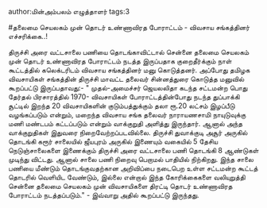 author:மின்அம்பலம் எழுத்தாளர்
tags:3

#தலைமை செயலகம் முன் தொடர் உண்ணாவிரத போராட்டம் - விவசாய சங்கத்தினர் எச்சரிக்கை..!

திருச்சி அரை வட்டசாலை பணியை தொடங்காவிட்டால் சென்னை தலைமை செயலகம் முன் தொடர் உண்ணாவிரத போராட்டம் நடத்த இருப்பதாக குறைதீர்க்கும் நாள் கூட்டத்தில் கலெக்டரிடம் விவசாய சங்கத்தினர் மனு கொடுத்தனர்.  அப்போது தமிழக விவசாயிகள் சங்கத்தின் திருச்சி மாவட்ட தலைவர் சின்னத்துரை கொடுத்த மனுவில் கூறப்பட்டு இருப்பதாவது:-   " முதல்-அமைச்சர் ஜெயலலிதா கடந்த சட்டமன்ற பொது தேர்தல் பிரசாரத்தில் 1970- விவசாயிகள் போராட்டத்தின்போது நடந்த துப்பாக்கி சூட்டில் இறந்த 20 விவசாயிகளின் குடும்பத்துக்கும் தலா ரூ.20 லட்சம் இழப்பீடு வழங்கப்படும் என்றும், மறைந்த விவசாய சங்க தலைவர் நாராயணசாமி நாயுடுவுக்கு மணி மண்டபம் கட்டப்படும் என்றும் வாக்குறுதி அளித்து இருந்தார். ஆனால் அந்த வாக்குறுதிகள் இதுவரை நிறைவேற்றப்படவில்லை.  திருச்சி துவாக்குடி அசூர் அருகில் தொடங்கி கரூர் சாலையில் ஜீயபுரம் அருகில் இணையும் வகையில் 5 தேசிய நெடுஞ்சாலைகளை இணைக்கும் திருச்சி அரை வட்டசாலை பணி தொடங்கி 8 ஆண்டுகள் முடிந்து விட்டது. ஆனால் சாலை பணி நிறைவு பெறாமல் பாதியில் நிற்கிறது. இந்த சாலை பணியை மீண்டும் தொடங்குவதற்கான அறிவிப்பை நடைபெற உள்ள சட்டமன்ற கூட்டத் தொடரில் வெளியிட வேண்டும், இல்லை என்றால் இந்த கோரிக்கைகளை வலியுறுத்தி சென்னை தலைமை செயலகம் முன் விவசாயிகளை திரட்டி தொடர் உண்ணாவிரத போராட்டம் நடத்தப்படும்." - இவ்வாறு அதில் கூறப்பட்டு இருந்தது.
